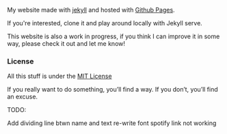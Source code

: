 My website made with [jekyll](http://jekyllrb.com) and hosted with [Github Pages](https://pages.github.com/).

If you're interested, clone it and play around locally with Jekyll serve.  

This website is also a work in progress, if you think I can improve it in some way, please check it out and let me know!

### License
All this stuff is under the [MIT License](https://raw.githubusercontent.com/alex-keyes/alex-keyes.github.io/master/LICENSE)

If you really want to do something, you’ll find a way. If you don’t, you’ll find an excuse.

TODO:

Add dividing line btwn name and text
re-write font 
spotify link not working
